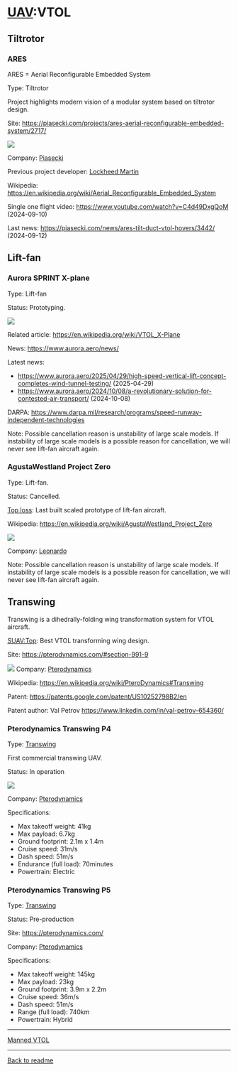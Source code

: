 [UAV](UAV.md):VTOL
==================



## Tiltrotor



### ARES

ARES = Aerial Reconfigurable Embedded System

Type: Tiltrotor

Project highlights modern vision of a modular system based on tiltrotor design.

Site: <https://piasecki.com/projects/ares-aerial-reconfigurable-embedded-system/2717/>

![](https://piasecki.com/wp-content/uploads/2019/06/P18-198-05-1536x810.jpg)

Company: [Piasecki](Company.md#piasecki)

Previous project developer: [Lockheed Martin](Company.md#lockheed-martin)

Wikipedia: <https://en.wikipedia.org/wiki/Aerial_Reconfigurable_Embedded_System>

Single one flight video: <https://www.youtube.com/watch?v=C4d49DxgQoM> (2024-09-10)

Last news: <https://piasecki.com/news/ares-tilt-duct-vtol-hovers/3442/> (2024-09-12)



## Lift-fan


### Aurora SPRINT X-plane

Type: Lift-fan

Status: Prototyping.

![](https://www.aurora.aero/wp-content/uploads/2024/10/SPRINT_Vision_TakeOff.jpg)

Related article: <https://en.wikipedia.org/wiki/VTOL_X-Plane>

News: <https://www.aurora.aero/news/>

Latest news:
- <https://www.aurora.aero/2025/04/29/high-speed-vertical-lift-concept-completes-wind-tunnel-testing/> (2025-04-29)
- <https://www.aurora.aero/2024/10/08/a-revolutionary-solution-for-contested-air-transport/> (2024-10-08)

DARPA: <https://www.darpa.mil/research/programs/speed-runway-independent-technologies>

Note: Possible cancellation reason is unstability of large scale models.
If instability of large scale models is a possible reason for cancellation, we will never see lift-fan aircraft again.



### AgustaWestland Project Zero

Type: Lift-fan.

Status: Cancelled.

[Top loss](readme.md#top-loss): Last built scaled prototype of lift-fan aircraft.

Wikipedia: <https://en.wikipedia.org/wiki/AgustaWestland_Project_Zero>

![](https://upload.wikimedia.org/wikipedia/commons/thumb/6/66/AgustaWestland_Project_Zero_at_Paris_Air_Show_2013_2.jpg/2560px-AgustaWestland_Project_Zero_at_Paris_Air_Show_2013_2.jpg)

Company: [Leonardo](Company.md#leonardo)

Note: Possible cancellation reason is unstability of large scale models.
If instability of large scale models is a possible reason for cancellation, we will never see lift-fan aircraft again.



## Transwing

Transwing is a dihedrally-folding wing transformation system for VTOL aircraft.

[SUAV:Top](readme.md#suavtop): Best VTOL transforming wing design.

Site: <https://pterodynamics.com/#section-991-9>

![](https://i0.wp.com/pterodynamics.com/wp-content/uploads/2023/10/pd_transwingstages2ss.png?w=1200&ssl=1)
Company: [Pterodynamics](Company.md#pterodynamics)

Wikipedia: <https://en.wikipedia.org/wiki/PteroDynamics#Transwing>

Patent: <https://patents.google.com/patent/US10252798B2/en>

Patent author: Val Petrov <https://www.linkedin.com/in/val-petrov-654360/>



### Pterodynamics Transwing P4

Type: [Transwing](UAV.VTOL.md#transwing)

First commercial transwing UAV.

Status: In operation

![](https://i0.wp.com/pterodynamics.com/wp-content/uploads/2024/12/BOG_1098_web_byBOGNER.jpg?w=1600&ssl=1)

Company: [Pterodynamics](Company.md#pterodynamics)

Specifications:
- Max takeoff weight: 41kg
- Max payload: 6.7kg
- Ground footprint: 2.1m x 1.4m
- Cruise speed: 31m/s
- Dash speed: 51m/s
- Endurance (full load): 70minutes
- Powertrain: Electric



### Pterodynamics Transwing P5

Type: [Transwing](UAV.VTOL.md#transwing)

Status: Pre-production

Site: <https://pterodynamics.com/>

Company: [Pterodynamics](Company.md#pterodynamics)

Specifications:
- Max takeoff weight: 145kg
- Max payload: 23kg
- Ground footprint: 3.9m x 2.2m
- Cruise speed: 36m/s
- Dash speed: 51m/s
- Range (full load): 740km
- Powertrain: Hybrid



---
[Manned VTOL](VTOL.md)

---
[Back to readme](readme.md)